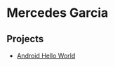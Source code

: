 # Mercedes Garcia

## Projects

* [Android Hello World](https://github.com/Merced-es/android-hello-world)
